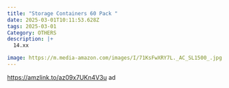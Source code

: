 ```yaml
---
title: "Storage Containers 60 Pack "
date: 2025-03-01T10:11:53.628Z
tags: 2025-03-01
Category: OTHERS
description: |+
  14.xx

image: https://m.media-amazon.com/images/I/71KsFwXRY7L._AC_SL1500_.jpg
---
```

https://amzlink.to/az09x7UKn4V3u   ad